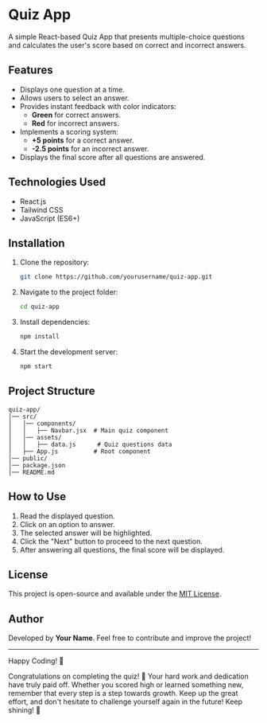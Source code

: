 # Quiz App

A simple React-based Quiz App that presents multiple-choice questions and calculates the user's score based on correct and incorrect answers.

## Features

- Displays one question at a time.
- Allows users to select an answer.
- Provides instant feedback with color indicators:
  - **Green** for correct answers.
  - **Red** for incorrect answers.
- Implements a scoring system:
  - **+5 points** for a correct answer.
  - **-2.5 points** for an incorrect answer.
- Displays the final score after all questions are answered.

## Technologies Used

- React.js
- Tailwind CSS
- JavaScript (ES6+)

## Installation

1. Clone the repository:
   ```sh
   git clone https://github.com/yourusername/quiz-app.git
   ```
2. Navigate to the project folder:
   ```sh
   cd quiz-app
   ```
3. Install dependencies:
   ```sh
   npm install
   ```
4. Start the development server:
   ```sh
   npm start
   ```

## Project Structure

```
quiz-app/
│── src/
│   │── components/
│   │   ├── Navbar.jsx  # Main quiz component
│   │── assets/
│   │   ├── data.js      # Quiz questions data
│   ├── App.js          # Root component
│── public/
│── package.json
│── README.md
```

## How to Use

1. Read the displayed question.
2. Click on an option to answer.
3. The selected answer will be highlighted.
4. Click the "Next" button to proceed to the next question.
5. After answering all questions, the final score will be displayed.

## License

This project is open-source and available under the [MIT License](LICENSE).

## Author

Developed by **Your Name**. Feel free to contribute and improve the project!

---

Happy Coding! 🚀

Congratulations on completing the quiz! 🎉 Your hard work and dedication have truly paid off. Whether you scored high or learned something new, remember that every step is a step towards growth. Keep up the great effort, and don't hesitate to challenge yourself again in the future! Keep shining! 🌟
